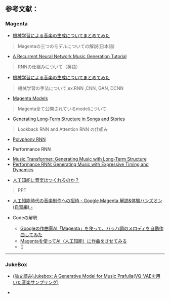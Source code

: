 
## 参考文献：

### Magenta

- [機械学習による音楽の生成についてまとめてみた](https://qiita.com/DaikiSuyama/items/f47f7588c556255a77ef)
>Magentaの三つのモデルについての解説(日本語)

- [A Recurrent Neural Network Music Generation Tutorial](https://magenta.tensorflow.org/2016/06/10/recurrent-neural-network-generation-tutorial)  
> RNNの仕組みについて（英語）

- [機械学習による音楽の生成についてまとめてみた](https://qiita.com/DaikiSuyama/items/f47f7588c556255a77ef)
> 機械学習の手法について;ex:RNN ,CNN, GAN, DCNN

- [Magenta Models](https://github.com/tensorflow/magenta/tree/master/magenta/models)
> Magenta全て公開されているmodelについて

- [Generating Long-Term Structure in Songs and Stories](https://magenta.tensorflow.org/2016/07/15/lookback-rnn-attention-rnn/)
> Lookback RNN and Attention RNN の仕組み

- [Polyphony RNN](https://github.com/tensorflow/magenta/tree/master/magenta/models/polyphony_rnn)

-   Performance RNN
  + [Music Transformer: Generating Music with Long-Term Structure](https://magenta.tensorflow.org/music-transformer)
  + [Performance RNN: Generating Music with Expressive Timing and Dynamics](https://magenta.tensorflow.org/performance-rnn)

- [人工知能に音楽はつくれるのか？](https://www.slideshare.net/TadaichiroNakano/google-magenta)
>PPT

- [人工知能時代の音楽制作への招待 - Google Magenta 解説&体験ハンズオン (自習編) -](https://qiita.com/icoxfog417/items/f198f2e030d861d7bbf4)

- Codeの解釈
  + [Googleの作曲家AI「Magenta」を使って、バッハ調のメロディを自動作曲してみた](https://qiita.com/kouichiyoshihara/items/c5575bdef17aafa02233)
  + [Magentaを使ってAI（人工知能）に作曲をさせてみる](http://johoko.blog.fc2.com/blog-entry-29.html)
  + []

___

### JukeBox


- [(論文読み)Jukebox: A Generative Model for Music Prafulla(VQ-VAEを用いた音楽サンプリング)](https://qiita.com/Fumio-eisan/items/61918c5e8f7ed7c8dcda)  


-
